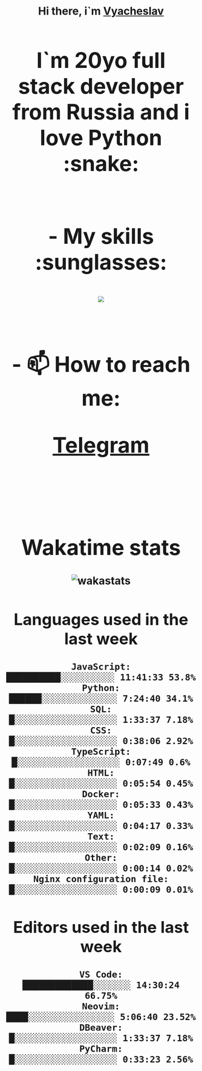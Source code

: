 <h1 align='center'>Hi there, i`m <a href='https://t.me/syavabrazzzers'>Vyacheslav<a/> <h1/>

<p>I`m 20yo full stack developer from Russia and i love Python :snake: <p/>

<br>
- My skills :sunglasses:
<p align="center">
    <img src="https://skillicons.dev/icons?i=git,docker,linux,postgres,mysql,python,django,fastapi,javascript,typescript,react,next,tailwind" />
<p/>

<br>
- 📫 How to reach me: 
<p>
<a href='https://t.me/syavabrazzzers'>Telegram<a/>
<p/>
<br>

<h1 align='center'>Wakatime stats</h1>

<img alt="wakastats" src="https://waka-widget.up.railway.app/language?langs=all&user=TaiLo&randomGradient=true&bgLineColor=696969&maxLangs=5&theme=dark" />
    
<!--START_SECTION:waka-->
## Languages used in the last week
```text
JavaScript:           ██████████░░░░░░░░░░ 11:41:33 53.8%
Python:               ██████░░░░░░░░░░░░░░ 7:24:40 34.1%
SQL:                  █░░░░░░░░░░░░░░░░░░░ 1:33:37 7.18%
CSS:                  █░░░░░░░░░░░░░░░░░░░ 0:38:06 2.92%
TypeScript:           █░░░░░░░░░░░░░░░░░░░ 0:07:49 0.6%
HTML:                 █░░░░░░░░░░░░░░░░░░░ 0:05:54 0.45%
Docker:               █░░░░░░░░░░░░░░░░░░░ 0:05:33 0.43%
YAML:                 █░░░░░░░░░░░░░░░░░░░ 0:04:17 0.33%
Text:                 █░░░░░░░░░░░░░░░░░░░ 0:02:09 0.16%
Other:                █░░░░░░░░░░░░░░░░░░░ 0:00:14 0.02%
Nginx configuration file: █░░░░░░░░░░░░░░░░░░░ 0:00:09 0.01%
```
## Editors used in the last week
```text
VS Code:              █████████████░░░░░░░ 14:30:24 66.75%
Neovim:               ████░░░░░░░░░░░░░░░░ 5:06:40 23.52%
DBeaver:              █░░░░░░░░░░░░░░░░░░░ 1:33:37 7.18%
PyCharm:              █░░░░░░░░░░░░░░░░░░░ 0:33:23 2.56%
```

<!--END_SECTION:waka-->



